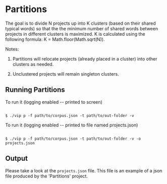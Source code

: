 # Partitions

The goal is to divide N projects up into K clusters (based on their shared typical words) so that the the minimum number of shared words between projects in different clusters is maximized. K is calculated using the following formula: K = Math.floor(Math.sqrt(N)). 

Notes:

1. Partitions will relocate projects (already placed in a cluster) into other clusters as needed.

2. Unclustered projects will remain singleton clusters.


## Running Partitions

To run it (logging enabled -- printed to screen)

```

$ ./vip p -f path/to/corpus.json -t path/to/out-folder -v

```

To run it (logging enabled -- printed to file named projects.json)


```

$ ./vip p -f path/to/corpus.json -t path/to/out-folder -v -o projects.json

```

## Output

Please take a look at the `projects.json` file. This file is an example of
a json file produced by the 'Partitions' project.
